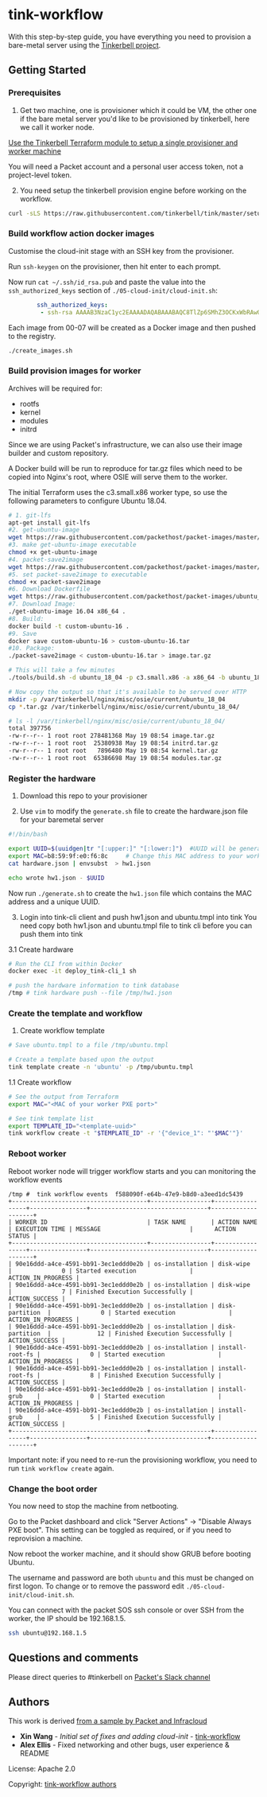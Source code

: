 # tink-workflow

With this step-by-step guide, you have everything you need to provision a bare-metal server using the [Tinkerbell project](https://tinkerbell.org).

## Getting Started

### Prerequisites

1. Get two machine, one is provisioner which it could be VM, the other one if the bare metal server you'd like to be 
provisioned by tinkerbell, here we call it worker node.

[Use the Tinkerbell Terraform module to setup a single provisioner and worker machine](https://tinkerbell.org/setup/packet/)

You will need a Packet account and a personal user access token, not a project-level token.

2. You need setup the tinkerbell provision engine before working on the workflow.

```bash
curl -sLS https://raw.githubusercontent.com/tinkerbell/tink/master/setup.sh | sh
```

### Build workflow action docker images

Customise the cloud-init stage with an SSH key from the provisioner.

Run `ssh-keygen` on the provisioner, then hit enter to each prompt.

Now run `cat ~/.ssh/id_rsa.pub` and paste the value into the `ssh_authorized_keys` section of `./05-cloud-init/cloud-init.sh`:

```yaml
		ssh_authorized_keys:
		 - ssh-rsa AAAAB3NzaC1yc2EAAAADAQABAAABAQC8TlZp6SMhZ3OCKxWbRAwOsuk8alXapXb7GQV4DPwZ+ug1AtkDCSSzPGZI6PP3rFILfobQdw6/t/GT3TKwQ1HY2vYqikWXG7YjT6r5IlsaaZ6y3KAuestYx2lG8I+MCbLmvcjo4k2qeJuf2yj331izRkeNRlRx/VWFUAtoCw2Kr2oZK+LbV8Ewv+x6jMVn9+NgxmMj+fHj9ajVtDacVvyJ8cStmRmOyIGd+rPKDb8txJT4FYXIsy5URhioni7QQuJcXN/qqy4TSY+EaYkGUo2j91MuDJZbdQYniOV4ODS8At/a/Ua51x+ia6Y51pCHMvPsm7DFhK13EQUXhIGdPVY3 root@tf-provisioner
```

Each image from 00-07 will be created as a Docker image and then pushed to the registry.

```bash
./create_images.sh
```

### Build provision images for worker

Archives will be required for:
* rootfs
* kernel
* modules
* initrd

Since we are using Packet's infrastructure, we can also use their image builder and custom repository.

A Docker build will be run to reproduce for tar.gz files which need to be copied into Nginx's root, where OSIE will serve them to the worker.

The initial Terraform uses the c3.small.x86 worker type, so use the following parameters to configure Ubuntu 18.04.

```bash
# 1. git-lfs
apt-get install git-lfs
#2. get-ubuntu-image
wget https://raw.githubusercontent.com/packethost/packet-images/master/tools/get-ubuntu-image
#3. make get-ubuntu-image executable
chmod +x get-ubuntu-image
#4. packet-save2image
wget https://raw.githubusercontent.com/packethost/packet-images/master/tools/packet-save2image
#5. set packet-save2image to executable
chmod +x packet-save2image
#6. Download Dockerfile
wget https://raw.githubusercontent.com/packethost/packet-images/ubuntu_18_04-base/x86_64/Dockerfile
#7. Download Image:
./get-ubuntu-image 16.04 x86_64 .
#8. Build:
docker build -t custom-ubuntu-16 .
#9. Save
docker save custom-ubuntu-16 > custom-ubuntu-16.tar
#10. Package:
./packet-save2image < custom-ubuntu-16.tar > image.tar.gz

# This will take a few minutes
./tools/build.sh -d ubuntu_18_04 -p c3.small.x86 -a x86_64 -b ubuntu_18_04-c3.small.x86

# Now copy the output so that it's available to be served over HTTP
mkdir -p /var/tinkerbell/nginx/misc/osie/current/ubuntu_18_04
cp *.tar.gz /var/tinkerbell/nginx/misc/osie/current/ubuntu_18_04/
```

```bash
# ls -l /var/tinkerbell/nginx/misc/osie/current/ubuntu_18_04/
total 397756                                                                                    
-rw-r--r-- 1 root root 278481368 May 19 08:54 image.tar.gz                                      
-rw-r--r-- 1 root root  25380938 May 19 08:54 initrd.tar.gz                                     
-rw-r--r-- 1 root root   7896480 May 19 08:54 kernel.tar.gz                                     
-rw-r--r-- 1 root root  65386698 May 19 08:54 modules.tar.gz                                    
```

### Register the hardware

1. Download this repo to your provisioner

2. Use `vim` to modify the `generate.sh` file to create the hardware.json file for your baremetal server

```bash
#!/bin/bash

export UUID=$(uuidgen|tr "[:upper:]" "[:lower:]")  #UUID will be generated by uuidgen
export MAC=b8:59:9f:e0:f6:8c     # Change this MAC address to your worker node PXE port mac address, it has to match.
cat hardware.json | envsubst  > hw1.json 

echo wrote hw1.json - $UUID
```

Now run `./generate.sh` to create the `hw1.json` file which contains the MAC address and a unique UUID.

3. Login into tink-cli client and push hw1.json and ubuntu.tmpl into tink
You need copy both hw1.json and ubuntu.tmpl file to tink cli before you can push them into tink

3.1 Create hardware

```bash
# Run the CLI from within Docker
docker exec -it deploy_tink-cli_1 sh

# push the hardware information to tink database
/tmp # tink hardware push --file /tmp/hw1.json
```

### Create the template and workflow

1. Create workflow template

```bash
# Save ubuntu.tmpl to a file /tmp/ubuntu.tmpl

# Create a template based upon the output
tink template create -n 'ubuntu' -p /tmp/ubuntu.tmpl
```

1.1 Create workflow

```bash
# See the output from Terraform
export MAC="<MAC of your worker PXE port>"

# See tink template list
export TEMPLATE_ID="<template-uuid>"
tink workflow create -t "$TEMPLATE_ID" -r '{"device_1": "'$MAC'"}'
```

### Reboot worker

Reboot worker node will trigger workflow starts and you can monitoring the workflow events
```
/tmp #  tink workflow events  f588090f-e64b-47e9-b8d0-a3eed1dc5439
+--------------------------------------+-----------------+-----------------+----------------+---------------------------------+--------------------+
| WORKER ID                            | TASK NAME       | ACTION NAME     | EXECUTION TIME | MESSAGE                         |      ACTION STATUS |
+--------------------------------------+-----------------+-----------------+----------------+---------------------------------+--------------------+
| 90e16ddd-a4ce-4591-bb91-3ec1eddd0e2b | os-installation | disk-wipe       |              0 | Started execution               | ACTION_IN_PROGRESS |
| 90e16ddd-a4ce-4591-bb91-3ec1eddd0e2b | os-installation | disk-wipe       |              7 | Finished Execution Successfully |     ACTION_SUCCESS |
| 90e16ddd-a4ce-4591-bb91-3ec1eddd0e2b | os-installation | disk-partition  |              0 | Started execution               | ACTION_IN_PROGRESS |
| 90e16ddd-a4ce-4591-bb91-3ec1eddd0e2b | os-installation | disk-partition  |             12 | Finished Execution Successfully |     ACTION_SUCCESS |
| 90e16ddd-a4ce-4591-bb91-3ec1eddd0e2b | os-installation | install-root-fs |              0 | Started execution               | ACTION_IN_PROGRESS |
| 90e16ddd-a4ce-4591-bb91-3ec1eddd0e2b | os-installation | install-root-fs |              8 | Finished Execution Successfully |     ACTION_SUCCESS |
| 90e16ddd-a4ce-4591-bb91-3ec1eddd0e2b | os-installation | install-grub    |              0 | Started execution               | ACTION_IN_PROGRESS |
| 90e16ddd-a4ce-4591-bb91-3ec1eddd0e2b | os-installation | install-grub    |              5 | Finished Execution Successfully |     ACTION_SUCCESS |
+--------------------------------------+-----------------+-----------------+----------------+---------------------------------+--------------------+
```

Important note: if you need to re-run the provisioning workflow, you need to run `tink workflow create` again.

### Change the boot order

You now need to stop the machine from netbooting.

Go to the Packet dashboard and click "Server Actions" -> "Disable Always PXE boot". This setting can be toggled as required, or if you need to reprovision a machine.

Now reboot the worker machine, and it should show GRUB before booting Ubuntu.

The username and password are both `ubuntu` and this must be changed on first logon. To change or to remove the password edit `./05-cloud-init/cloud-init.sh`.

You can connect with the packet SOS ssh console or over SSH from the worker, the IP should be 192.168.1.5.

```bash
ssh ubuntu@192.168.1.5
```

## Questions and comments

Please direct queries to #tinkerbell on [Packet's Slack channel](https://slack.packet.com/)

## Authors

This work is derived [from a sample by Packet and Infracloud](https://github.com/tinkerbell/tink/tree/first-good-workflow/workflow-samples/ubuntu)

* **Xin Wang** - *Initial set of fixes and adding cloud-init* - [tink-workflow](https://github.com/wangxin311/tink-workflow)
* **Alex Ellis** - Fixed networking and other bugs, user experience & README

License: Apache 2.0

Copyright: [tink-workflow authors](https://github.com/wangxin311/tink-workflow/graphs/contributors)
